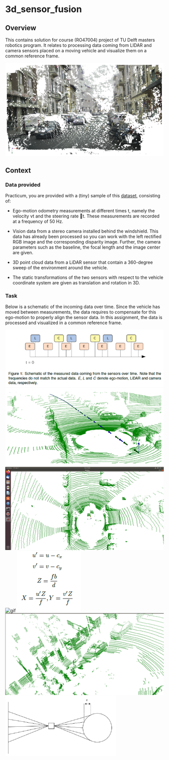 # 3d_sensor_fusion

## Overview 

This contains solution for course (RO47004) project of TU Delft masters robotics program. It relates to processing data 
coming from LIDAR and camera sensors placed on a moving vehicle and visualize them on a common reference frame. 

![banner](pics/stereo1.PNG)

## Context

### Data provided
Practicum, you are provided with a (tiny) sample of this [dataset](https://eurocity-dataset.tudelft.nl/), consisting of:

* Ego-motion odometry measurements at different times t, namely the velocity vt and the
steering rate t. These measurements are recorded at a frequency of 50 Hz.

* Vision data from a stereo camera installed behind the windshield. This data has already
been processed so you can work with the left rectified RGB image and the corresponding
disparity image. Further, the camera parameters such as the baseline, the focal length
and the image center are given.

* 3D point cloud data from a LiDAR sensor that contain a 360-degree sweep of the environment
around the vehicle.

* The static transformations of the two sensors with respect to the vehicle coordinate system
are given as translation and rotation in 3D.

### Task
Below is a schematic of the incoming data over time. Since the vehicle has moved between measurements, the data
requires to compensate for this ego-motion to properly align the sensor data. In this assignment,
the data is processed and visualized in a common reference frame.

![frame](pics/frame.PNG)
![lidar1](pics/lidar1.PNG)
![compensated](pics/compensated.png)
![gif](pics/record.gif)
![calib](pics/calib.PNG)
![lidar2](pics/lidar2.png)
![lidar_angles](pics/lidar_angles.PNG)